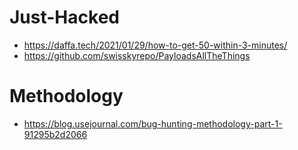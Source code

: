 # Just-Hacked

- https://daffa.tech/2021/01/29/how-to-get-50-within-3-minutes/
- https://github.com/swisskyrepo/PayloadsAllTheThings





# Methodology
- https://blog.usejournal.com/bug-hunting-methodology-part-1-91295b2d2066
